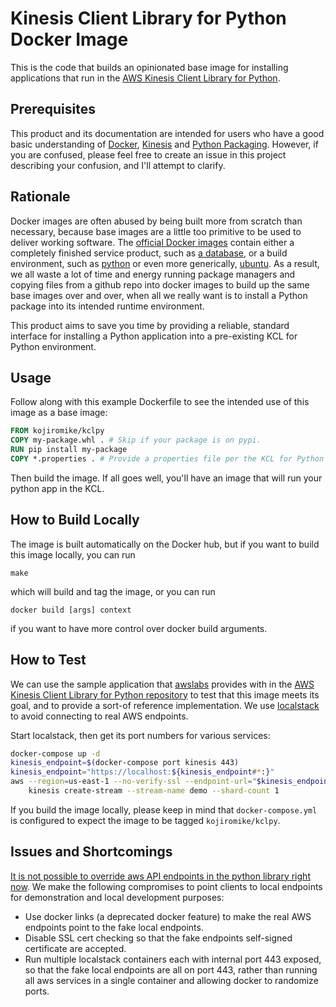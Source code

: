 # Kinesis Client Library for Python Docker Image

This is the code that builds an opinionated base image for installing applications that run in the [AWS Kinesis Client Library for Python][kclpy].

## Prerequisites

This product and its documentation are intended for users who have a good basic understanding of [Docker](https://docs.docker.com/), [Kinesis](https://docs.aws.amazon.com/streams/latest/dev/introduction.html) and [Python Packaging](https://packaging.python.org/). However, if you are confused, please feel free to create an issue in this project describing your confusion, and I'll attempt to clarify.

## Rationale

Docker images are often abused by being built more from scratch than necessary, because base images are a little too primitive to be used to deliver working software. The [official Docker images](https://hub.docker.com/explore/) contain either a completely finished service product, such as [a database](https://hub.docker.com/_/postgres/), or a build environment, such as [python](https://hub.docker.com/_/python/) or even more generically, [ubuntu](https://hub.docker.com/_/ubuntu/). As a result, we all waste a lot of time and energy running package managers and copying files from a github repo into docker images to build up the same base images over and over, when all we really want is to install a Python package into its intended runtime environment.

This product aims to save you time by providing a reliable, standard interface for installing a Python application into a pre-existing KCL for Python environment.

## Usage

Follow along with this example Dockerfile to see the intended use of this image as a base image:

```Dockerfile
FROM kojiromike/kclpy
COPY my-package.whl . # Skip if your package is on pypi.
RUN pip install my-package
COPY *.properties . # Provide a properties file per the KCL for Python docs.
```

Then build the image. If all goes well, you'll have an image that will run your python app in the KCL.

## How to Build Locally

The image is built automatically on the Docker hub, but if you want to build this image locally, you can run

```
make
```

which will build and tag the image, or you can run

```
docker build [args] context
```

if you want to have more control over docker build arguments.


## How to Test

We can use the sample application that [awslabs](https://github.com/awslabs/) provides with in the [AWS Kinesis Client Library for Python repository][kclpy] to test that this image meets its goal, and to provide a sort-of reference implementation. We use [localstack](https://github.com/localstack/localstack/) to avoid connecting to real AWS endpoints.

Start localstack, then get its port numbers for various services:

```bash
docker-compose up -d
kinesis_endpoint=$(docker-compose port kinesis 443)
kinesis_endpoint="https://localhost:${kinesis_endpoint#*:}"
aws --region=us-east-1 --no-verify-ssl --endpoint-url="$kinesis_endpoint" \
    kinesis create-stream --stream-name demo --shard-count 1
```

If you build the image locally, please keep in mind that `docker-compose.yml` is configured to expect the image to be tagged `kojiromike/kclpy`.

## Issues and Shortcomings

[It is not possible to override aws API endpoints in the python library right now](https://github.com/awslabs/amazon-kinesis-client/issues/308#issuecomment-415466119). We make the following compromises to point clients to local endpoints for demonstration and local development purposes:
- Use docker links (a deprecated docker feature) to make the real AWS endpoints point to the fake local endpoints.
- Disable SSL cert checking so that the fake endpoints self-signed certificate are accepted.
- Run multiple localstack containers each with internal port 443 exposed, so that the fake local endpoints are all on port 443, rather than running all aws services in a single container and allowing docker to randomize ports.

[kclpy]: https://github.com/awslabs/amazon-kinesis-client-python
